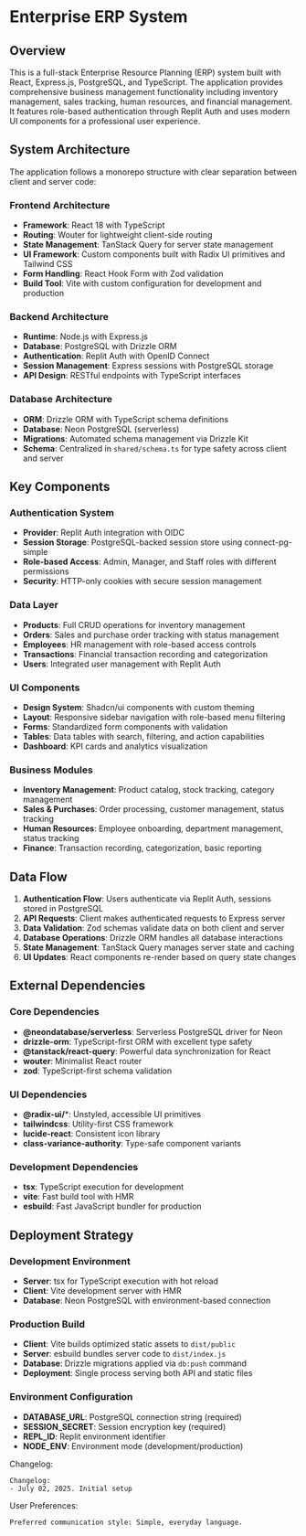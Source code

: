 # Enterprise ERP System

## Overview

This is a full-stack Enterprise Resource Planning (ERP) system built with React, Express.js, PostgreSQL, and TypeScript. The application provides comprehensive business management functionality including inventory management, sales tracking, human resources, and financial management. It features role-based authentication through Replit Auth and uses modern UI components for a professional user experience.

## System Architecture

The application follows a monorepo structure with clear separation between client and server code:

### Frontend Architecture
- **Framework**: React 18 with TypeScript
- **Routing**: Wouter for lightweight client-side routing
- **State Management**: TanStack Query for server state management
- **UI Framework**: Custom components built with Radix UI primitives and Tailwind CSS
- **Form Handling**: React Hook Form with Zod validation
- **Build Tool**: Vite with custom configuration for development and production

### Backend Architecture
- **Runtime**: Node.js with Express.js
- **Database**: PostgreSQL with Drizzle ORM
- **Authentication**: Replit Auth with OpenID Connect
- **Session Management**: Express sessions with PostgreSQL storage
- **API Design**: RESTful endpoints with TypeScript interfaces

### Database Architecture
- **ORM**: Drizzle ORM with TypeScript schema definitions
- **Database**: Neon PostgreSQL (serverless)
- **Migrations**: Automated schema management via Drizzle Kit
- **Schema**: Centralized in `shared/schema.ts` for type safety across client and server

## Key Components

### Authentication System
- **Provider**: Replit Auth integration with OIDC
- **Session Storage**: PostgreSQL-backed session store using connect-pg-simple
- **Role-based Access**: Admin, Manager, and Staff roles with different permissions
- **Security**: HTTP-only cookies with secure session management

### Data Layer
- **Products**: Full CRUD operations for inventory management
- **Orders**: Sales and purchase order tracking with status management
- **Employees**: HR management with role-based access controls
- **Transactions**: Financial transaction recording and categorization
- **Users**: Integrated user management with Replit Auth

### UI Components
- **Design System**: Shadcn/ui components with custom theming
- **Layout**: Responsive sidebar navigation with role-based menu filtering
- **Forms**: Standardized form components with validation
- **Tables**: Data tables with search, filtering, and action capabilities
- **Dashboard**: KPI cards and analytics visualization

### Business Modules
- **Inventory Management**: Product catalog, stock tracking, category management
- **Sales & Purchases**: Order processing, customer management, status tracking
- **Human Resources**: Employee onboarding, department management, status tracking
- **Finance**: Transaction recording, categorization, basic reporting

## Data Flow

1. **Authentication Flow**: Users authenticate via Replit Auth, sessions stored in PostgreSQL
2. **API Requests**: Client makes authenticated requests to Express server
3. **Data Validation**: Zod schemas validate data on both client and server
4. **Database Operations**: Drizzle ORM handles all database interactions
5. **State Management**: TanStack Query manages server state and caching
6. **UI Updates**: React components re-render based on query state changes

## External Dependencies

### Core Dependencies
- **@neondatabase/serverless**: Serverless PostgreSQL driver for Neon
- **drizzle-orm**: TypeScript-first ORM with excellent type safety
- **@tanstack/react-query**: Powerful data synchronization for React
- **wouter**: Minimalist React router
- **zod**: TypeScript-first schema validation

### UI Dependencies
- **@radix-ui/***: Unstyled, accessible UI primitives
- **tailwindcss**: Utility-first CSS framework
- **lucide-react**: Consistent icon library
- **class-variance-authority**: Type-safe component variants

### Development Dependencies
- **tsx**: TypeScript execution for development
- **vite**: Fast build tool with HMR
- **esbuild**: Fast JavaScript bundler for production

## Deployment Strategy

### Development Environment
- **Server**: tsx for TypeScript execution with hot reload
- **Client**: Vite development server with HMR
- **Database**: Neon PostgreSQL with environment-based connection

### Production Build
- **Client**: Vite builds optimized static assets to `dist/public`
- **Server**: esbuild bundles server code to `dist/index.js`
- **Database**: Drizzle migrations applied via `db:push` command
- **Deployment**: Single process serving both API and static files

### Environment Configuration
- **DATABASE_URL**: PostgreSQL connection string (required)
- **SESSION_SECRET**: Session encryption key (required)
- **REPL_ID**: Replit environment identifier
- **NODE_ENV**: Environment mode (development/production)

Changelog:
```
Changelog:
- July 02, 2025. Initial setup
```

User Preferences:
```
Preferred communication style: Simple, everyday language.
```